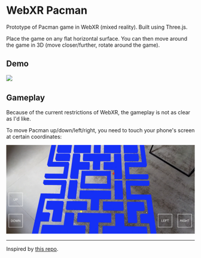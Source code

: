 # WebXR Pacman

Prototype of Pacman game in WebXR (mixed reality). Built using Three.js.

Place the game on any flat horizontal surface. You can then move around the game in 3D (move closer/further, rotate around the game).

## Demo

![](./pacman-demo.gif)

## Gameplay

Because of the current restrictions of WebXR, the gameplay is not as clear as I'd like.

To move Pacman up/down/left/right, you need to touch your phone's screen at certain coordinates:

![](./gameplay.png)

---

Inspired by [this repo](https://github.com/butchler/Pacman-3D).
